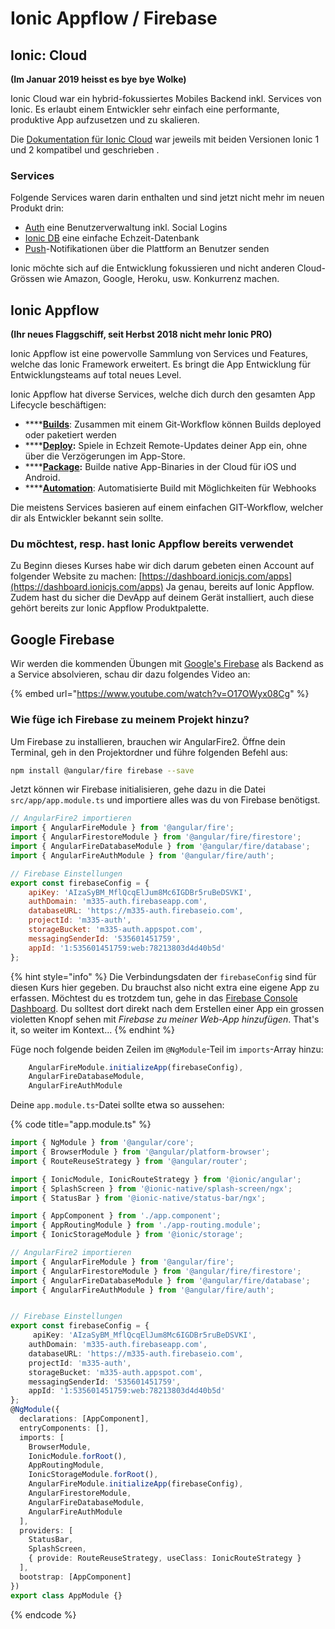 # Ionic Appflow / Firebase

## Ionic: Cloud

**\(Im Januar 2019 heisst es bye bye Wolke\)**

Ionic Cloud war ein hybrid-fokussiertes Mobiles Backend inkl. Services von Ionic. Es erlaubt einem Entwickler sehr einfach eine performante, produktive App aufzusetzen und zu skalieren.

Die [Dokumentation für Ionic Cloud](http://docs.ionic.io/) war jeweils mit beiden Versionen Ionic 1 und 2 kompatibel und geschrieben .

### Services

Folgende Services waren darin enthalten und sind jetzt nicht mehr im neuen Produkt drin:

* [Auth](http://docs.ionic.io/services/auth/) eine Benutzerverwaltung inkl. Social Logins
* [Ionic DB](http://docs.ionic.io/services/database/) eine einfache Echzeit-Datenbank
* [Push](http://docs.ionic.io/services/push/)-Notifikationen über die Plattform an Benutzer senden

Ionic möchte sich auf die Entwicklung fokussieren und nicht anderen Cloud-Grössen wie Amazon, Google, Heroku, usw. Konkurrenz machen.

## Ionic Appflow

**\(Ihr neues Flaggschiff, seit Herbst 2018 nicht mehr Ionic PRO\)**

Ionic Appflow ist eine powervolle Sammlung von Services und Features, welche das Ionic Framework erweitert. Es bringt die App Entwicklung für Entwicklungsteams auf total neues Level.

Ionic Appflow hat diverse Services, welche dich durch den gesamten App Lifecycle beschäftigen:

* \*\*\*\*[**Builds**](https://ionicframework.com/docs/appflow/builds/#builds): Zusammen mit einem Git-Workflow können Builds deployed oder paketiert werden
* \*\*\*\*[**Deploy**](https://ionicframework.com/docs/appflow/deploy/)**:** Spiele in Echzeit Remote-Updates deiner App ein, ohne über die Verzögerungen im App-Store.
* \*\*\*\*[**Package**](https://ionicframework.com/docs/appflow/package/)**:** Builde native App-Binaries in der Cloud für iOS und Android.
* \*\*\*\*[**Automation**](https://ionicframework.com/docs/appflow/automation/): Automatisierte Build mit Möglichkeiten für Webhooks

Die meistens Services basieren auf einem einfachen GIT-Workflow, welcher dir als Entwickler bekannt sein sollte.

### Du möchtest, resp. hast Ionic Appflow bereits verwendet

Zu Beginn dieses Kurses habe wir dich darum gebeten einen Account auf folgender Website zu machen: [https://dashboard.ionicjs.com/apps](https://dashboard.ionicjs.com/apps) Ja genau, bereits auf Ionic Appflow. Zudem hast du sicher die DevApp auf deinem Gerät installiert, auch diese gehört bereits zur Ionic Appflow Produktpalette.

## Google Firebase

Wir werden die kommenden Übungen mit [Google's Firebase](https://firebase.google.com/) als Backend as a Service absolvieren, schau dir dazu folgendes Video an:

{% embed url="https://www.youtube.com/watch?v=O17OWyx08Cg" %}

### Wie füge ich Firebase zu meinem Projekt hinzu?

Um Firebase zu installieren, brauchen wir AngularFire2. Öffne dein Terminal, geh in den Projektordner und führe folgenden Befehl aus:

```bash
npm install @angular/fire firebase --save
```

Jetzt können wir Firebase initialisieren, gehe dazu in die Datei `src/app/app.module.ts` und importiere alles was du von Firebase benötigst.

```javascript
// AngularFire2 importieren
import { AngularFireModule } from '@angular/fire';
import { AngularFirestoreModule } from '@angular/fire/firestore';
import { AngularFireDatabaseModule } from '@angular/fire/database';
import { AngularFireAuthModule } from '@angular/fire/auth';

// Firebase Einstellungen 
export const firebaseConfig = {
    apiKey: 'AIzaSyBM_MflQcqElJum8Mc6IGDBr5ruBeDSVKI',
    authDomain: 'm335-auth.firebaseapp.com',
    databaseURL: 'https://m335-auth.firebaseio.com',
    projectId: 'm335-auth',
    storageBucket: 'm335-auth.appspot.com',
    messagingSenderId: '535601451759',
    appId: '1:535601451759:web:78213803d4d40b5d'
};
```

{% hint style="info" %}
Die Verbindungsdaten der `firebaseConfig` sind für diesen Kurs hier gegeben. Du brauchst also nicht extra eine eigene App zu erfassen. Möchtest du es trotzdem tun, gehe in das [Firebase Console Dashboard](https://console.firebase.google.com). Du solltest dort direkt nach dem Erstellen einer App ein grossen violetten Knopf sehen mit _Firebase zu meiner Web-App hinzufügen_. That's it, so weiter im Kontext...
{% endhint %}

Füge noch folgende beiden Zeilen im `@NgModule`-Teil im `imports`-Array hinzu:

```javascript
    AngularFireModule.initializeApp(firebaseConfig),
    AngularFireDatabaseModule,
    AngularFireAuthModule
```

Deine `app.module.ts`-Datei sollte etwa so aussehen:

{% code title="app.module.ts" %}
```typescript
import { NgModule } from '@angular/core';
import { BrowserModule } from '@angular/platform-browser';
import { RouteReuseStrategy } from '@angular/router';

import { IonicModule, IonicRouteStrategy } from '@ionic/angular';
import { SplashScreen } from '@ionic-native/splash-screen/ngx';
import { StatusBar } from '@ionic-native/status-bar/ngx';

import { AppComponent } from './app.component';
import { AppRoutingModule } from './app-routing.module';
import { IonicStorageModule } from '@ionic/storage';

// AngularFire2 importieren
import { AngularFireModule } from '@angular/fire';
import { AngularFirestoreModule } from '@angular/fire/firestore';
import { AngularFireDatabaseModule } from '@angular/fire/database';
import { AngularFireAuthModule } from '@angular/fire/auth';


// Firebase Einstellungen 
export const firebaseConfig = {
     apiKey: 'AIzaSyBM_MflQcqElJum8Mc6IGDBr5ruBeDSVKI',
    authDomain: 'm335-auth.firebaseapp.com',
    databaseURL: 'https://m335-auth.firebaseio.com',
    projectId: 'm335-auth',
    storageBucket: 'm335-auth.appspot.com',
    messagingSenderId: '535601451759',
    appId: '1:535601451759:web:78213803d4d40b5d'
};
@NgModule({
  declarations: [AppComponent],
  entryComponents: [],
  imports: [
    BrowserModule,
    IonicModule.forRoot(),
    AppRoutingModule,
    IonicStorageModule.forRoot(),
    AngularFireModule.initializeApp(firebaseConfig),
    AngularFirestoreModule,
    AngularFireDatabaseModule,
    AngularFireAuthModule
  ],
  providers: [
    StatusBar,
    SplashScreen,
    { provide: RouteReuseStrategy, useClass: IonicRouteStrategy }
  ],
  bootstrap: [AppComponent]
})
export class AppModule {}

```
{% endcode %}

### 

